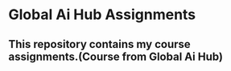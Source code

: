 # Global Ai Hub Assignments
This repository contains my course assignments.(Course from Global Ai Hub)
-

